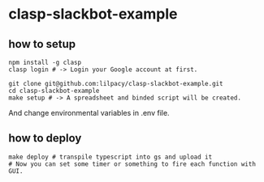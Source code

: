 # clasp-slackbot-example

## how to setup

```shell
npm install -g clasp
clasp login # -> Login your Google account at first.
```

```shell
git clone git@github.com:lilpacy/clasp-slackbot-example.git
cd clasp-slackbot-example
make setup # -> A spreadsheet and binded script will be created.
```

And change environmental variables in .env file.

## how to deploy

```shell
make deploy # transpile typescript into gs and upload it
# Now you can set some timer or something to fire each function with GUI.
```


